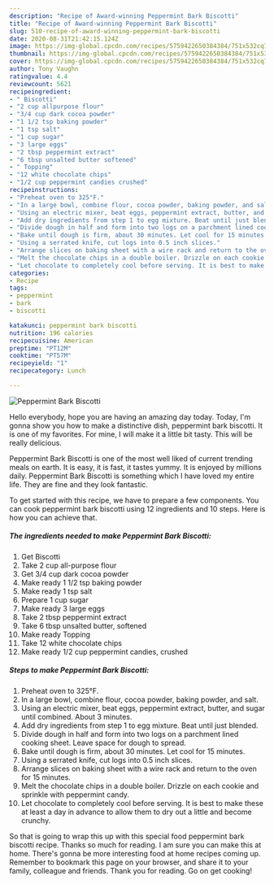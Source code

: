 ```yaml
---
description: "Recipe of Award-winning Peppermint Bark Biscotti"
title: "Recipe of Award-winning Peppermint Bark Biscotti"
slug: 510-recipe-of-award-winning-peppermint-bark-biscotti
date: 2020-08-31T21:42:15.124Z
image: https://img-global.cpcdn.com/recipes/5759422650384384/751x532cq70/peppermint-bark-biscotti-recipe-main-photo.jpg
thumbnail: https://img-global.cpcdn.com/recipes/5759422650384384/751x532cq70/peppermint-bark-biscotti-recipe-main-photo.jpg
cover: https://img-global.cpcdn.com/recipes/5759422650384384/751x532cq70/peppermint-bark-biscotti-recipe-main-photo.jpg
author: Tony Vaughn
ratingvalue: 4.4
reviewcount: 5621
recipeingredient:
- " Biscotti"
- "2 cup allpurpose flour"
- "3/4 cup dark cocoa powder"
- "1 1/2 tsp baking powder"
- "1 tsp salt"
- "1 cup sugar"
- "3 large eggs"
- "2 tbsp peppermint extract"
- "6 tbsp unsalted butter softened"
- " Topping"
- "12 white chocolate chips"
- "1/2 cup peppermint candies crushed"
recipeinstructions:
- "Preheat oven to 325°F."
- "In a large bowl, combine flour, cocoa powder, baking powder, and salt."
- "Using an electric mixer, beat eggs, peppermint extract, butter, and sugar until combined. About 3 minutes."
- "Add dry ingredients from step 1 to egg mixture. Beat until just blended."
- "Divide dough in half and form into two logs on a parchment lined cooking sheet. Leave space for dough to spread."
- "Bake until dough is firm, about 30 minutes. Let cool for 15 minutes."
- "Using a serrated knife, cut logs into 0.5 inch slices."
- "Arrange slices on baking sheet with a wire rack and return to the oven for 15 minutes."
- "Melt the chocolate chips in a double boiler. Drizzle on each cookie and sprinkle with peppermint candy."
- "Let chocolate to completely cool before serving. It is best to make these at least a day in advance to allow them to dry out a little and become crunchy."
categories:
- Recipe
tags:
- peppermint
- bark
- biscotti

katakunci: peppermint bark biscotti 
nutrition: 196 calories
recipecuisine: American
preptime: "PT12M"
cooktime: "PT57M"
recipeyield: "1"
recipecategory: Lunch

---
```



![Peppermint Bark Biscotti](https://img-global.cpcdn.com/recipes/5759422650384384/751x532cq70/peppermint-bark-biscotti-recipe-main-photo.jpg)

Hello everybody, hope you are having an amazing day today. Today, I'm gonna show you how to make a distinctive dish, peppermint bark biscotti. It is one of my favorites. For mine, I will make it a little bit tasty. This will be really delicious.



Peppermint Bark Biscotti is one of the most well liked of current trending meals on earth. It is easy, it is fast, it tastes yummy. It is enjoyed by millions daily. Peppermint Bark Biscotti is something which I have loved my entire life. They are fine and they look fantastic.


To get started with this recipe, we have to prepare a few components. You can cook peppermint bark biscotti using 12 ingredients and 10 steps. Here is how you can achieve that.

<!--inarticleads1-->

##### The ingredients needed to make Peppermint Bark Biscotti:

1. Get  Biscotti
1. Take 2 cup all-purpose flour
1. Get 3/4 cup dark cocoa powder
1. Make ready 1 1/2 tsp baking powder
1. Make ready 1 tsp salt
1. Prepare 1 cup sugar
1. Make ready 3 large eggs
1. Take 2 tbsp peppermint extract
1. Take 6 tbsp unsalted butter, softened
1. Make ready  Topping
1. Take 12 white chocolate chips
1. Make ready 1/2 cup peppermint candies, crushed




<!--inarticleads2-->

##### Steps to make Peppermint Bark Biscotti:

1. Preheat oven to 325°F.
1. In a large bowl, combine flour, cocoa powder, baking powder, and salt.
1. Using an electric mixer, beat eggs, peppermint extract, butter, and sugar until combined. About 3 minutes.
1. Add dry ingredients from step 1 to egg mixture. Beat until just blended.
1. Divide dough in half and form into two logs on a parchment lined cooking sheet. Leave space for dough to spread.
1. Bake until dough is firm, about 30 minutes. Let cool for 15 minutes.
1. Using a serrated knife, cut logs into 0.5 inch slices.
1. Arrange slices on baking sheet with a wire rack and return to the oven for 15 minutes.
1. Melt the chocolate chips in a double boiler. Drizzle on each cookie and sprinkle with peppermint candy.
1. Let chocolate to completely cool before serving. It is best to make these at least a day in advance to allow them to dry out a little and become crunchy.




So that is going to wrap this up with this special food peppermint bark biscotti recipe. Thanks so much for reading. I am sure you can make this at home. There's gonna be more interesting food at home recipes coming up. Remember to bookmark this page on your browser, and share it to your family, colleague and friends. Thank you for reading. Go on get cooking!
